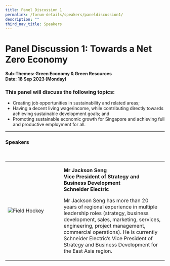 ```yaml
---
title: Panel Discussion 1
permalink: /forum-details/speakers/paneldiscussion1/
description: ""
third_nav_title: Speakers
---
```

# Panel Discussion 1: Towards a Net Zero Economy<br>

**Sub-Themes: Green Economy &amp; Green Resources<br>
Date: 18 Sep 2023 (Monday)**<br>

### This panel will discuss the following topics:

* Creating job opportunities in sustainability and related areas;
* Having a decent living wage/income, while contributing directly towards achieving sustainable development goals; and
* Promoting sustainable economic growth for Singapore and achieving full and productive employment for all.
<hr>

### Speakers<br>


&nbsp;&nbsp;&nbsp; 
&nbsp;&nbsp;&nbsp;&nbsp;&nbsp;&nbsp;&nbsp; <table><tbody><tr><td style="width:35%"><img src="https://hosting.photobucket.com/images/i/tracyng81/Jackson_Seng.jpg?width=320&amp;height=320&amp;fit=bounds" style="display:block;margin-left:auto;margin-right:auto;" alt="Field Hockey"></td>
			<td><p><b>Mr Jackson Seng<br>
Vice President of Strategy and Business Development<br>
				Schneider Electric</b><br>
				
Mr Jackson Seng has more than 20 years of regional experience in multiple leadership roles (strategy, business development, sales, marketing, services, engineering, project management, commercial operations). He is currently Schneider Electric’s Vice President of Strategy and Business Development for the East Asia region.
&nbsp;&nbsp;&nbsp;&nbsp;&nbsp;&nbsp;&nbsp;&nbsp;&nbsp;&nbsp;&nbsp;&nbsp;&nbsp;&nbsp;&nbsp; <br></p></td></tr></tbody></table>